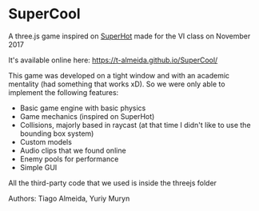 # SuperCool
A three.js game inspired on [SuperHot](https://superhotgame.com/) made for the VI class on November 2017

It's available online here: https://t-almeida.github.io/SuperCool/

This game was developed on a tight window and with an academic mentality (had something that works xD). So we were only able to implement the following features:

  - Basic game engine with basic physics
  - Game mechanics (inspired on SuperHot)
  - Collisions, majorly based in raycast (at that time I didn't like to use the bounding box system)
  - Custom models
  - Audio clips that we found online
  - Enemy pools for performance
  - Simple GUI

All the third-party code that we used is inside the threejs folder
  
Authors: Tiago Almeida, Yuriy Muryn
